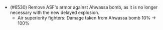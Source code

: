 - (#6530) Remove ASF's armor against Ahwassa bomb, as it is no longer necessary with the new delayed explosion.
  - Air superiority fighters: Damage taken from Ahwassa bomb 10% -> 100%
